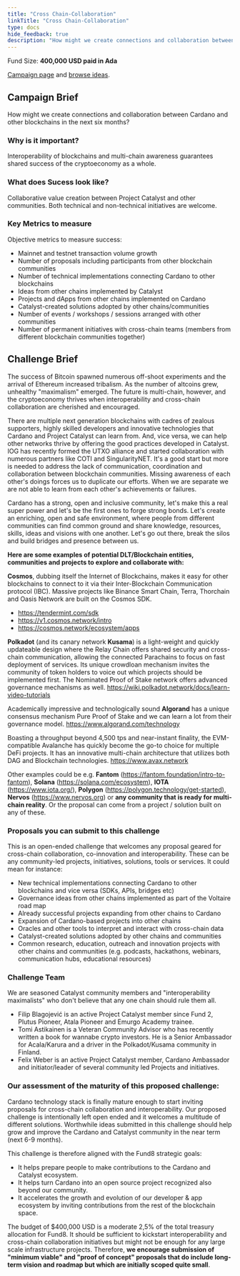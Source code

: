 ```yaml
---
title: "Cross Chain-Collaboration"
linkTitle: "Cross Chain-Collaboration"
type: docs
hide_feedback: true
description: "How might we create connections and collaboration between Cardano and other blockchains in the next six months?"
---
```

Fund Size: **400,000 USD paid in Ada**

[Campaign page](https://cardano.ideascale.com/c/idea/381705) and [browse ideas]().

## Campaign Brief
How might we create connections and collaboration between Cardano and other blockchains in the next six months?

### Why is it important?
Interoperability of blockchains and multi-chain awareness guarantees shared success of the cryptoeconomy as a whole.

### What does Sucess look like?
Collaborative value creation between Project Catalyst and other communities. Both technical and non-technical initiatives are welcome.

### Key Metrics to measure
Objective metrics to measure success:

- Mainnet and testnet transaction volume growth
- Number of proposals including participants from other blockchain communities
- Number of technical implementations connecting Cardano to other blockchains
- Ideas from other chains implemented by Catalyst
- Projects and dApps from other chains implemented on Cardano
- Catalyst-created solutions adopted by other chains/communities
- Number of events / workshops / sessions arranged with other communities
- Number of permanent initiatives with cross-chain teams (members from different blockchain communities together)


## Challenge Brief
The success of Bitcoin spawned numerous off-shoot experiments and the arrival of Ethereum increased tribalism. As the number of altcoins grew, unhealthy "maximalism" emerged. The future is multi-chain, however, and the cryptoeconomy thrives when interoperability and cross-chain collaboration are cherished and encouraged.

There are multiple next generation blockchains with cadres of zealous supporters, highly skilled developers and innovative technologies that Cardano and Project Catalyst can learn from. And, vice versa, we can help other networks thrive by offering the good practices developed in Catalyst. IOG has recently formed the UTXO alliance and started collaboration with numerous partners like COTI and SingularityNET. It's a good start but more is needed to address the lack of communication, coordination and collaboration between blockchain communities. Missing awareness of each other's doings forces us to duplicate our efforts. When we are separate we are not able to learn from each other's achievements or failures.

Cardano has a strong, open and inclusive community, let's make this a real super power and let's be the first ones to forge strong bonds. Let's create an enriching, open and safe environment, where people from different communities can find common ground and share knowledge, resources, skills, ideas and visions with one another. Let's go out there, break the silos and build bridges and presence between us.

**Here are some examples of potential DLT/Blockchain entities, communities and projects to explore and collaborate with:**

**Cosmos**, dubbing itself the Internet of Blockchains, makes it easy for other blockchains to connect to it via their Inter-Blockchain Communication protocol (IBC). Massive projects like Binance Smart Chain, Terra, Thorchain and Oasis Network are built on the Cosmos SDK.

- https://tendermint.com/sdk
- https://v1.cosmos.network/intro
- https://cosmos.network/ecosystem/apps

**Polkadot** (and its canary network **Kusama**) is a light-weight and quickly updateable design where the Relay Chain offers shared security and cross-chain communication, allowing the connected Parachains to focus on fast deployment of services. Its unique crowdloan mechanism invites the community of token holders to voice out which projects should be implemented first. The Nominated Proof of Stake network offers advanced governance mechanisms as well.
https://wiki.polkadot.network/docs/learn-video-tutorials

Academically impressive and technologically sound **Algorand** has a unique consensus mechanism Pure Proof of Stake and we can learn a lot from their governance model.
https://www.algorand.com/technology  

Boasting a throughput beyond 4,500 tps and near-instant finality, the EVM-compatible Avalanche has quickly become the go-to choice for multiple DeFi projects. It has an innovative multi-chain architecture that utilizes both DAG and Blockchain technologies.
https://www.avax.network

Other examples could be e.g. **Fantom** (https://fantom.foundation/intro-to-fantom), **Solana** (https://solana.com/ecosystem), **IOTA** (https://www.iota.org/), **Polygon** (https://polygon.technology/get-started), **Nervos** (https://www.nervos.org) or **any community that is ready for multi-chain reality**. Or the proposal can come from a project / solution built on any of these. 

### Proposals you can submit to this challenge

This is an open-ended challenge that welcomes any proposal geared for cross-chain collaboration, co-innovation and interoperability. These can be any community-led projects, initiatives, solutions, tools or services. It could mean for instance:

- New technical implementations connecting Cardano to other blockchains and vice versa (SDKs, APIs, bridges etc)
- Governance ideas from other chains implemented as part of the Voltaire road map
- Already successful projects expanding from other chains to Cardano
- Expansion of Cardano-based projects into other chains
- Oracles and other tools to interpret and interact with cross-chain data
- Catalyst-created solutions adopted by other chains and communities
- Common research, education, outreach and innovation projects with other chains and communities (e.g. podcasts, hackathons,   webinars, communication hubs, educational resources)

### Challenge Team

We are seasoned Catalyst community members and "interoperability maximalists" who don't believe that any one chain should rule them all.

- Filip Blagojević is an active Project Catalyst member since Fund 2, Plutus Pioneer, Atala Pioneer and Emurgo Academy trainee.
- Tomi Astikainen is a Veteran Community Advisor who has recently written a book for wannabe crypto investors. He is a Senior Ambassador for Acala/Karura and a driver in the Polkadot/Kusama community in Finland.
- Felix Weber is an active Project Catalyst member, Cardano Ambassador and initiator/leader of several community led Projects and initiatives.

### Our assessment of the maturity of this proposed challenge:

Cardano technology stack is finally mature enough to start inviting proposals for cross-chain collaboration and interoperability. Our proposed challenge is intentionally left open ended and it welcomes a multitude of different solutions. Worthwhile ideas submitted in this challenge should help grow and improve the Cardano and Catalyst community in the near term (next 6-9 months).

This challenge is therefore aligned with the Fund8 strategic goals:
- It helps prepare people to make contributions to the Cardano and Catalyst ecosystem.
- It helps turn Cardano into an open source project recognized also beyond our community.
- It accelerates the growth and evolution of our developer & app ecosystem by inviting contributions from the rest of the blockchain space.

The budget of $400,000 USD is a moderate 2,5% of the total treasury allocation for Fund8. It should be sufficient to kickstart interoperability and cross-chain collaboration initiatives but might not be enough for any large scale infrastructure projects. Therefore, **we encourage submission of "minimum viable" and "proof of concept" proposals that do include long-term vision and roadmap but which are initially scoped quite small**.